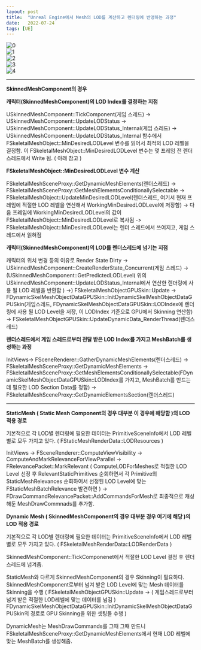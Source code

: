 ```yaml
---
layout: post
title:  "Unreal Engine에서 Mesh의 LOD를 계산하고 렌더링에 반영하는 과정"
date:   2022-07-24
tags: [UE]
---         
```

          
          
![0](https://user-images.githubusercontent.com/33873804/180654464-36c39017-f103-42b2-9084-92b63e06cccc.png)          
![1](https://user-images.githubusercontent.com/33873804/180654457-9e3bd540-f196-4303-a4a9-1aa4213ea9ff.png)          
![2](https://user-images.githubusercontent.com/33873804/180654460-0e408f88-e0ab-48f3-9923-b47f56da0cb4.png)          
![3](https://user-images.githubusercontent.com/33873804/180654461-78825a07-a437-430b-97a4-7579729f7cb6.png)          
![4](https://user-images.githubusercontent.com/33873804/180654462-68b824f2-9e5c-495a-b92f-09408d15eab9.png)          
                        
                        
                        
-----------------------------------
                        
**SkinnedMeshComponent의 경우**      
                        
**캐릭터(SkinnedMeshComponent)의 LOD Index를 결정하는 지점**           
                        
USkinnedMeshComponent::TickComponent(게임 스레드) -> USkinnedMeshComponent::UpdateLODStatus -> USkinnedMeshComponent::UpdateLODStatus_Internal(게임 스레드) -> USkinnedMeshComponent::UpdateLODStatus_Internal 함수에서 FSkeletalMeshObject::MinDesiredLODLevel 변수를 읽어서 최적의 LOD 레벨을 결정함. 이 FSkeletalMeshObject::MinDesiredLODLevel 변수는 몇 프레임 전 렌더스레드에서 Write 됨. ( 아래 참고 )                        
                        
                        
**FSkeletalMeshObject::MinDesiredLODLevel 변수 계산**                        
                        
FSkeletalMeshSceneProxy::GetDynamicMeshElements(렌더스레드) -> FSkeletalMeshSceneProxy::GetMeshElementsConditionallySelectable -> FSkeletalMeshObject::UpdateMinDesiredLODLevel(렌더스레드, 여기서 현재 프레임에 적절한 LOD 레벨을 연산해서 WorkingMinDesiredLODLevel에 저장함) -> 다음 프레임에 WorkingMinDesiredLODLevel의 값이 FSkeletalMeshObject::MinDesiredLODLevel로 복사됨 -> FSkeletalMeshObject::MinDesiredLODLevel는 렌더 스레드에서 쓰여지고, 게임 스레드에서 읽혀짐                        
                        
                         
                        
**캐릭터(SkinnedMeshComponent)의 LOD를 렌더스레드에 넘기는 지점**                        
                        
캐릭터의 위치 변경 등의 이유로 Render State Dirty -> USkinnedMeshComponent::CreateRenderState_Concurrent(게임 스레드) -> (USkinnedMeshComponent::GetPredictedLODLevel( 위의 USkinnedMeshComponent::UpdateLODStatus_Internal에서 연산한 렌더링에 사용 될 LOD 레벨을 반환함 ) ->) FSkeletalMeshObjectGPUSkin::Update -> FDynamicSkelMeshObjectDataGPUSkin::InitDynamicSkelMeshObjectDataGPUSkin(게임스레드, FDynamicSkelMeshObjectDataGPUSkin::LODIndex에 렌더링에 사용 될 LOD Level을 저장, 이 LODIndex 기준으로 GPU에서 Skinning 연산함) -> FSkeletalMeshObjectGPUSkin::UpdateDynamicData_RenderThread(렌더스레드)                        
                        
                         
                        
**렌더스레드에서 게임 스레드로부터 전달 받은 LOD Index를 가지고 MeshBatch를 생성하는 과정**                        
                        
InitViews-> FSceneRenderer::GatherDynamicMeshElements(렌더스레드) -> FSkeletalMeshSceneProxy::GetDynamicMeshElements -> FSkeletalMeshSceneProxy::GetMeshElementsConditionallySelectable(FDynamicSkelMeshObjectDataGPUSkin::LODIndex를 가지고, MeshBatch를 만드는데 필요한 LOD Section Data를 정함) -> FSkeletalMeshSceneProxy::GetDynamicElementsSection(렌더스레드)                        
                        
                 
-------------------------                 
**StaticMesh ( Static Mesh Component의 경우 대부분 이 경우에 해당함 )의 LOD 적용 경로**                 
                 
기본적으로 각 LOD별 렌더링에 필요한 데이터는 PrimitiveSceneInfo에서 LOD 레벨별로 모두 가지고 있다. ( FStaticMeshRenderData::LODResources )                 
                 
InitViews ->  FSceneRenderer::ComputeViewVisibility -> ComputeAndMarkRelevanceForViewParallel -> FRelevancePacket::MarkRelevant ( ComputeLODForMeshes로 적절한 LOD Level 선정 후 RelevantStaticPrimitives 순회하면서 각 Primitive의 StaticMeshRelevances 순회하여서 선정된 LOD Level에 맞는 FStaticMeshBatchRelevance 발견하면 ) -> FDrawCommandRelevancePacket::AddCommandsForMesh로 최종적으로 캐싱해둔 MeshDrawCommnads를 추가함.                 
                 
                  
                 
**Dynamic Mesh ( SkinnedMeshComponent의 경우 대부분 경우 여기에 해당 )의 LOD 적용 경로**                 
                 
기본적으로 각 LOD별 렌더링에 필요한 데이터는 PrimitiveSceneInfo에서 LOD 레벨별로 모두 가지고 있다. ( FSkeletalMeshRenderData::LODRenderData )                 
                 
SkinnedMeshComponent::TickComponenet에서 적절한 LOD Level 결정 후 렌더스레드에 넘겨줌.                 
                 
StaticMesh와 다르게 SkinnedMeshComponent의 경우 Skinning이 필요하다. SkinnedMeshComponent로부터 넘겨 받은 LOD Level에 맞는 Mesh 데이터를 Skinning을 수행 ( FSkeletalMeshObjectGPUSkin::Update -> ( 게임스레드로부터 넘겨 받은 적절한 LOD레벨에 맞는 데이터를 넘김 ) FDynamicSkelMeshObjectDataGPUSkin::InitDynamicSkelMeshObjectDataGPUSkin의 경로로 GPU Skinning을 위한 셋팅들 수행 )                 
                 
DynamicMesh는 MeshDrawCommands를 그때 그때 만드니 FSkeletalMeshSceneProxy::GetDynamicMeshElements에서 현재 LOD 레벨에 맞는 MeshBatch를 생성해줌.                 